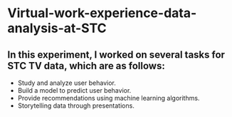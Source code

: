 # Virtual-work-experience-data-analysis-at-STC
## In this experiment, I worked on several tasks for STC TV data, which are as follows:

- Study and analyze user behavior.
- Build a model to predict user behavior.
- Provide recommendations using machine learning algorithms.
- Storytelling data through presentations.
